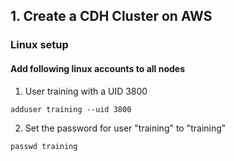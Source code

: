 ## 1. Create a CDH Cluster on AWS
### Linux setup
#### Add following linux accounts to all nodes
1. User training with a UID 3800
```linux
adduser training --uid 3800
```
2. Set the password for user "training" to "training"
```linux
passwd training
```
